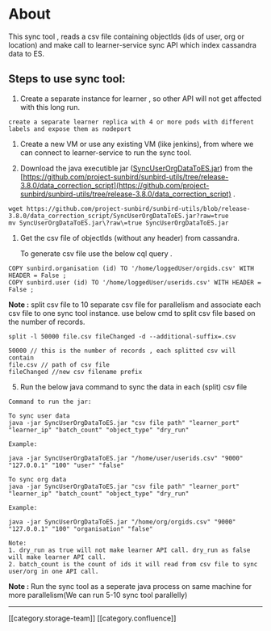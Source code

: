 
# About
This sync tool , reads a csv file containing objectIds (ids of user, org or location) and make call to learner-service sync API which index cassandra data to ES.


## Steps to use sync tool:

1. Create a separate instance for learner , so other API will not get affected with this long run.


```
create a separate learner replica with 4 or more pods with different labels and expose them as nodeport
```

1. Create a new VM or use any existing VM (like jenkins), from where we can connect to learner-service to run the sync tool.


1. Download the java executible jar ([SyncUserOrgDataToES.jar](https://github.com/project-sunbird/sunbird-utils/blob/release-3.8.0/data_correction_script/SyncUserOrgDataToES.jar)) from the [https://github.com/project-sunbird/sunbird-utils/tree/release-3.8.0/data_correction_script](https://github.com/project-sunbird/sunbird-utils/tree/release-3.8.0/data_correction_script) .


```
wget https://github.com/project-sunbird/sunbird-utils/blob/release-3.8.0/data_correction_script/SyncUserOrgDataToES.jar?raw=true
mv SyncUserOrgDataToES.jar\?raw\=true SyncUserOrgDataToES.jar
```

1. Get the csv file of objectIds (without any header) from cassandra.

    To generate csv file use the below cql query .




```
COPY sunbird.organisation (id) TO '/home/loggedUser/orgids.csv' WITH HEADER = False ;
COPY sunbird.user (id) TO '/home/loggedUser/userids.csv' WITH HEADER = False ;
```
 **Note :** split csv file to 10 separate csv file for parallelism and associate each csv file to one sync tool instance. use below cmd to split csv file based on the number of records.


```
split -l 50000 file.csv fileChanged -d --additional-suffix=.csv

50000 // this is the number of records , each splitted csv will contain
file.csv // path of csv file
fileChanged //new csv filename prefix 
```
  5. Run the below java command to sync the data in each (split) csv file


```
Command to run the jar:

To sync user data
java -jar SyncUserOrgDataToES.jar "csv file path" "learner_port" "learner_ip" "batch_count" "object_type" "dry_run"

Example:

java -jar SyncUserOrgDataToES.jar "/home/user/userids.csv" "9000" "127.0.0.1" "100" "user" "false"

To sync org data
java -jar SyncUserOrgDataToES.jar "csv file path" "learner_port" "learner_ip" "batch_count" "object_type" "dry_run"

Example:

java -jar SyncUserOrgDataToES.jar "/home/org/orgids.csv" "9000" "127.0.0.1" "100" "organisation" "false"

Note:
1. dry_run as true will not make learner API call. dry_run as false will make learner API call.
2. batch_count is the count of ids it will read from csv file to sync user/org in one API call.
```


 **Note :** Run the sync tool as a seperate java process on same machine for more parallelism(We can run 5-10 sync tool parallelly)







*****

[[category.storage-team]] 
[[category.confluence]] 

